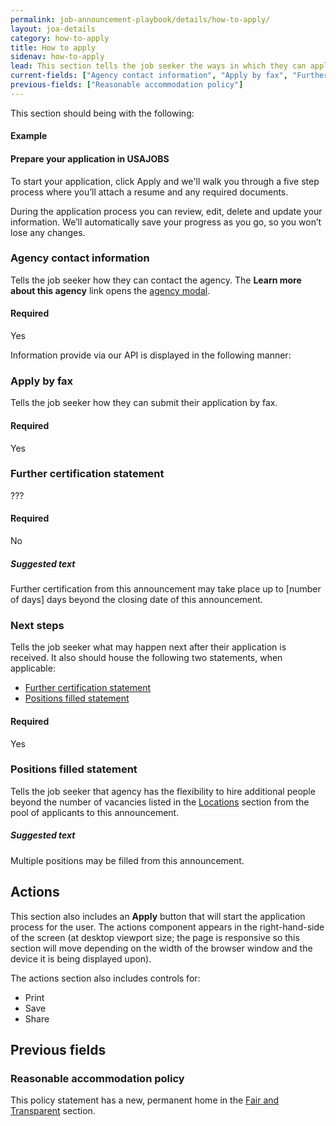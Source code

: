 ```yaml
---
permalink: job-announcement-playbook/details/how-to-apply/
layout: joa-details
category: how-to-apply
title: How to apply
sidenav: how-to-apply
lead: This section tells the job seeker the ways in which they can apply to this job.
current-fields: ["Agency contact information", "Apply by fax", "Further certification statement", "Positions filled statement", "Next steps"]
previous-fields: ["Reasonable accommodation policy"]
---
```


This section should being with the following:

#### Example

<div class="usajobs-recruitment-joa-playbook-details__suggested-text">
<h4>Prepare your application in USAJOBS</h4>
<p>
To start your application, click Apply and we'll walk you through a five step process where you’ll attach a resume and any required documents.
</p>
<p>
During the application process you can review, edit, delete and update your information. We’ll automatically save your progress as you go, so you won’t lose any changes.
</p>
</div>

### Agency contact information

Tells the job seeker how they can contact the agency. The **Learn more about this agency** link opens the [agency modal](../details/overview/#agency-modal---current-fields).

#### Required
Yes

Information provide via our API is displayed in the following manner:

<div class="usajobs-recruitment-joa-playbook-details__example-img">
<amp-img src="{{ site.baseurl }}/assets/images/job-announcement-playbook/agency-contact-info-v6.6.png"
  srcset="{{ site.baseurl }}/assets/images/job-announcement-playbook/agency-contact-info-v6.6.png 768w,
  {{ site.baseurl }}/assets/images/job-announcement-playbook/agency-contact-info-v6.6-SM.png 100w"
  width="692"
  height="376"
  layout="responsive"
  alt="Agency contact information v6.6 example"></amp-img>
</div>

### Apply by fax

Tells the job seeker how they can submit their application by fax.

#### Required
Yes

### Further certification statement

???

#### Required
No

<div class="usajobs-recruitment-joa-playbook-details__suggested-text">
<h5>Suggested text</h5>
Further certification from this announcement may take place up to [number of days] days beyond the closing date of this announcement.
</div>

### Next steps

Tells the job seeker what may happen next after their application is received. It also should house the following two statements, when applicable:

* [Further certification statement](#futher-certification-statement)
* [Positions filled statement](#positions-filled-statement)

#### Required
Yes

### Positions filled statement

Tells the job seeker that agency has the flexibility to hire additional people beyond the number of vacancies listed in the [Locations](../locations/#Vacancies) section from the pool of applicants to this announcement.

<div class="usajobs-recruitment-joa-playbook-details__suggested-text">
<h5>Suggested text</h5>
Multiple positions may be filled from this announcement.
</div>

## Actions

This section also includes an **Apply** button that will start the application process for the user. The actions component appears in the right-hand-side of the screen (at desktop viewport size; the page is responsive so this section will move depending on the width of the browser window and the device it is being displayed upon).

The actions section also includes controls for:

* Print
* Save
* Share

## Previous fields

### Reasonable accommodation policy

This policy statement has a new, permanent home in the [Fair and Transparent](../fair-and-transparent/) section.
